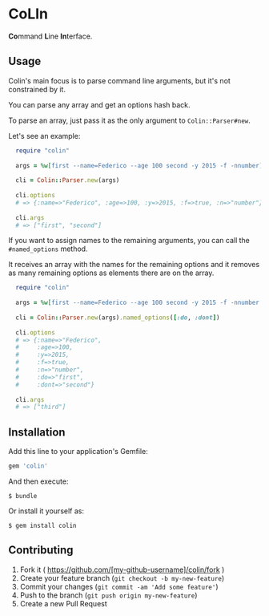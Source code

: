 # CoLIn

**Co**mmand **L**ine **In**terface.

## Usage

Colin's main focus is to parse command line arguments, but it's not constrained by it.

You can parse any array and get an options hash back.

To parse an array, just pass it as the only argument to `Colin::Parser#new`.

Let's see an example:

```ruby
  require "colin"
  
  args = %w[first --name=Federico --age 100 second -y 2015 -f -nnumber]
  
  cli = Colin::Parser.new(args)
  
  cli.options
  # => {:name=>"Federico", :age=>100, :y=>2015, :f=>true, :n=>"number"}
  
  cli.args
  # => ["first", "second"]
```

If you want to assign names to the remaining arguments, you can call the `#named_options` method.

It receives an array with the names for the remaining options and it removes as many remaining options as elements there are on the array.

```ruby
  require "colin"
  
  args = %w[first --name=Federico --age 100 second -y 2015 -f -nnumber third]
  
  cli = Colin::Parser.new(args).named_options([:do, :dont])
  
  cli.options
  # => {:name=>"Federico",
  #     :age=>100,
  #     :y=>2015,
  #     :f=>true,
  #     :n=>"number",
  #     :do=>"first",
  #     :dont=>"second"}
  
  cli.args
  # => ["third"]
```

## Installation

Add this line to your application's Gemfile:

```ruby
gem 'colin'
```

And then execute:

    $ bundle

Or install it yourself as:

    $ gem install colin

## Contributing

1. Fork it ( https://github.com/[my-github-username]/colin/fork )
2. Create your feature branch (`git checkout -b my-new-feature`)
3. Commit your changes (`git commit -am 'Add some feature'`)
4. Push to the branch (`git push origin my-new-feature`)
5. Create a new Pull Request
